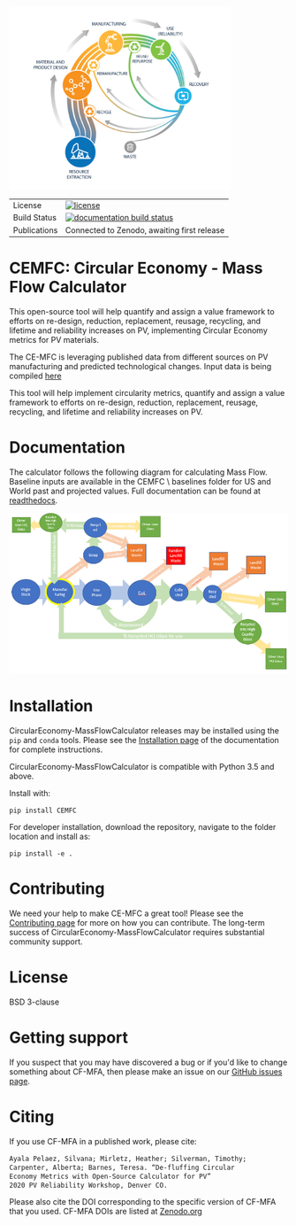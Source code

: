 <img src="docs/images_wiki/CE-MFC.png" width="400">

<table>
<tr>
  <td>License</td>
  <td>
    <a href="https://github.com/NREL/CircularEconomy-MassFlowCalculator/blob/master/LICENSE">
    <img src="https://img.shields.io/pypi/l/pvlib.svg" alt="license" />
    </a>
</td>
</tr>
<tr>
  <td>Build Status</td>
  <td>
    <a href="http://circulareconomy-massflowcalculator.readthedocs.org/en/latest/">
    <img src="https://readthedocs.org/projects/circulareconomy-massflowcalculator/badge/?version=latest" alt="documentation build status" />
    </a>
  </td>
</tr>
<tr>
  <td>Publications</td>
  <td>
    <!--- <a href="https://doi.org/10.5281/zenodo.3762635">
    <img src="https://zenodo.org/badge/DOI/10.5281/zenodo.3762635.svg" alt="zenodo reference">
     ---> Connected to Zenodo, awaiting first release
    </a>
  </td>
</tr>
</table>


# CEMFC: Circular Economy - Mass Flow Calculator

This open-source tool will help quantify and assign a value framework to efforts on re-design, reduction, replacement, reusage, recycling, and lifetime and reliability increases on PV, implementing Circular Economy metrics for PV materials.

The CE-MFC is leveraging published data from different sources on PV manufacturing and predicted technological changes. Input data is being compiled [here](https://docs.google.com/spreadsheets/d/1WV54lNAdA2uP6a0g5wMOOE9bu8nbwvnQDgLj3GuGojE/edit?usp=sharing)

This tool will help implement circularity metrics, quantify and assign a value framework to efforts on re-design, reduction, replacement, reusage, recycling, and lifetime and reliability increases on PV.


Documentation
=============

The calculator follows the following diagram for calculating Mass Flow. Baseline inputs are available in the CEMFC \ baselines folder for US and World past and projected values. Full documentation can be found at [readthedocs](http://CircularEconomy-MassFlowCalculator.readthedocs.io/en/latest/).

<img src="docs/images_wiki/MFC-Diagram.PNG" width="550">


Installation
============

CircularEconomy-MassFlowCalculator releases may be installed using the ``pip`` and ``conda`` tools.
Please see the [Installation page](http://CircularEconomy-MassFlowCalculator.readthedocs.io/en/latest/installation.html) of the documentation for complete instructions.

CircularEconomy-MassFlowCalculator is compatible with Python 3.5 and above.

Install with:

    pip install CEMFC

For developer installation, download the repository, navigate to the folder location and install as:

    pip install -e .


Contributing
============

We need your help to make CE-MFC a great tool!
Please see the [Contributing page](http://CircularEconomy-MassFlowCalculator.readthedocs.io/en/stable/contributing.html) for more on how you can contribute.
The long-term success of CircularEconomy-MassFlowCalculator requires substantial community support.


License
=======

BSD 3-clause


Getting support
===============

If you suspect that you may have discovered a bug or if you'd like to
change something about CF-MFA, then please make an issue on our
[GitHub issues page](https://github.com/NREL/CircularEconomy-MassFlowCalculator/issues).


Citing
======

If you use CF-MFA in a published work, please cite:

	Ayala Pelaez, Silvana; Mirletz, Heather; Silverman, Timothy; 
	Carpenter, Alberta; Barnes, Teresa. “De-fluffing Circular 
	Economy Metrics with Open-Source Calculator for PV” 
	2020 PV Reliability Workshop, Denver CO.

Please also cite the DOI corresponding to the specific version of
CF-MFA that you used. CF-MFA DOIs are listed at
[Zenodo.org](https://zenodo.org/)

